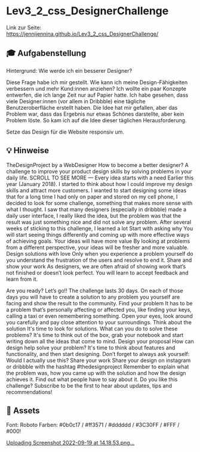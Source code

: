 # Lev3_2_css_DesignerChallenge

Link zur Seite: https://jennijennina.github.io/Lev3_2_css_DesignerChallenge/

## 🎓 Aufgabenstellung

Hintergrund: Wie werde ich ein besserer Designer?

Diese Frage habe ich mir gestellt. Wie kann ich meine Design-Fähigkeiten verbessern und mehr Kund:innen anziehen? Ich wollte ein paar Konzepte entwerfen, die ich lange Zeit nur auf Papier hatte. Ich habe gesehen, dass viele Designer:innen (vor allem in Dribbble) eine tägliche Benutzeroberfläche erstellt haben. Die Idee hat mir gefallen, aber das Problem war, dass das Ergebnis nur etwas Schönes darstellte, aber kein Problem löste. So kam ich auf die Idee dieser täglichen Herausforderung. 

Setze das Design für die Website responsiv um.

## 💡 Hinweise

TheDesignProject by a WebDesigner
How to become a better designer?
A challenge to improve your product design skills by solving problems in your daily life.
SCROLL TO SEE MORE —
Every idea starts with a need
Earlier this year (January 2018). I started to think about how I could improve my design skills and attract more customers. I wanted to start designing some ideas that for a long time I had only on paper and stored on my cell phone, I decided to look for some challenge, something that makes more sense with what I thought. I saw that many designers (especially in dribbble) made a daily user interface, I really liked the idea, but the problem was that the result was just something nice and did not solve any problem.
After several weeks of sticking to this challenge, I learned a lot
Start with asking 
why You will start seeing things differently and coming up with more effective ways of achieving goals.
Your ideas will have more value 
By looking at problems from a different perspective, your ideas will be fresher and more valuable.
Design solutions with love 
Only when you experience a problem yourself do you understand the frustration of the users and resolve to end it.
Share and show your work 
As designers, we are often afraid of showing work that’s not finished or doesn’t look perfect. You will learn to accept feedback and learn from it.

Are you ready? Let’s go!! 
The challenge lasts 30 days. On each of those days you will have to create a solution to any problem you yourself are facing and show the result to the community.
Find your problem 
It has to be a problem that’s personally affecting or affected you, like finding your keys, calling a taxi or even remembering something. Open your eyes, look around you carefully and pay close attention to your surroundings.
Think about the solution 
It's time to look for solutions. What can you do to solve these problems? It's time to think out of the box, grab your notebook and start writing down all the ideas that come to mind.
Design your proposal 
How can design help solve your problem? It's time to think about features and functionality, and then start designing. Don’t forget to always ask yourself: Would I actually use this?
Share your work 
Share your design on instagram or dribbble with the hashtag #thedesignproject Remember to explain what the problem was, how you came up with the solution and how the design achieves it. Find out what people have to say about it.
Do you like this challenge? 
Subscribe to be the first to hear about updates, tips and recommendations!


##  📝 Assets
Font: Roboto
Farben: #0b0c17 / #ff3571 / #dddddd / #3C30FF / #FFF / #000!

[Uploading Screenshot 2022-09-19 at 14.18.53.png…]()

